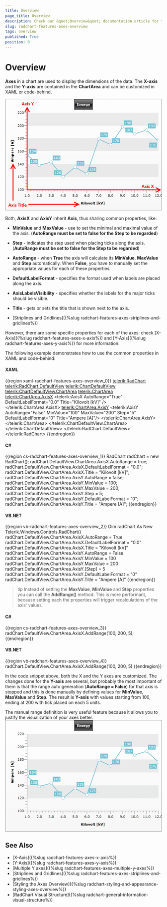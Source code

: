 ```yaml
---
title: Overview
page_title: Overview
description: Check our &quot;Overview&quot; documentation article for the RadChart {{ site.framework_name }} control.
slug: radchart-features-axes-overview
tags: overview
published: True
position: 0
---
```


# Overview

__Axes__ in a chart are used to display the dimensions of the data. The __X-axis__ and the __Y-axis__ are contained in the __ChartArea__ and can be customized in XAML or code-behind.

![WPF RadChart  ](images/RadChart_Features_Axes_Overview_01.png)

Both, __AxisX__ and __AxisY__ inherit __Axis__, thus sharing common properties, like:

* __MinValue__ and __MaxValue__ - use to set the minimal and maximal value of the axis.  (__AutoRange must be set to false for the Step to be regarded__) 


* __Step__ - indicates the step used when placing ticks along the axis. (__AutoRange must be set to false for the Step to be regarded__) 


* __AutoRange__ - when __True__ the axis will calculate its __MinValue__, __MaxValue__ and __Step__ automatically. When __False__, you have to manually set the appropriate values for each of these properties. 


* __DefaultLabelFormat__ - specifies the format used when labels are placed along the axis. 


* __AxisLabelsVisibility__ - specifies whether the labels for the major ticks should be visible. 


* __Title__ -  gets or sets the title that is shown next to the axis. 


* [Striplines and Gridlines]({%slug radchart-features-axes-striplines-and-gridlines%})

However, there are some specific properties for each of the axes: check [X-Axis]({%slug radchart-features-axes-x-axis%}) and [Y-Axis]({%slug radchart-features-axes-y-axis%}) for more information.

The following example demonstrates how to use the common properties in XAML and code-behind:

#### __XAML__

{{region xaml-radchart-features-axes-overview_0}}
	<telerik:RadChart>
	    <telerik:RadChart.DefaultView>
	        <telerik:ChartDefaultView>
	            <!--...-->
	            <telerik:ChartDefaultView.ChartArea>
	                <telerik:ChartArea>
	                    <telerik:ChartArea.AxisX>
	                        <telerik:AxisX AutoRange="True" DefaultLabelFormat="0.0" Title="Kilovolt [kV]" />
	                    </telerik:ChartArea.AxisX>
	                    <telerik:ChartArea.AxisY>
	                        <telerik:AxisY AutoRange="False" MinValue="100" MaxValue="200" Step="5"                                
	                                       DefaultLabelFormat="0" Title="Ampere [A]"/>
	                    </telerik:ChartArea.AxisY>
	                    <!--...-->
	                </telerik:ChartArea>
	            </telerik:ChartDefaultView.ChartArea>
	        </telerik:ChartDefaultView>
	    </telerik:RadChart.DefaultView>
	</telerik:RadChart>
{{endregion}}



#### __C#__

{{region cs-radchart-features-axes-overview_1}}
	RadChart radChart = new RadChart();
	radChart.DefaultView.ChartArea.AxisX.AutoRange = true;
	radChart.DefaultView.ChartArea.AxisX.DefaultLabelFormat = "0.0";
	radChart.DefaultView.ChartArea.AxisX.Title = "Kilovolt [kV]";
	radChart.DefaultView.ChartArea.AxisY.AutoRange = false;
	radChart.DefaultView.ChartArea.AxisY.MinValue = 100;
	radChart.DefaultView.ChartArea.AxisY.MaxValue = 200;
	radChart.DefaultView.ChartArea.AxisY.Step = 5;
	radChart.DefaultView.ChartArea.AxisY.DefaultLabelFormat = "0";
	radChart.DefaultView.ChartArea.AxisY.Title = "Ampere [A]";
{{endregion}}



#### __VB.NET__

{{region vb-radchart-features-axes-overview_2}}
	Dim radChart As New Telerik.Windows.Controls.RadChart()
	radChart.DefaultView.ChartArea.AxisX.AutoRange = True
	radChart.DefaultView.ChartArea.AxisX.DefaultLabelFormat = "0.0"
	radChart.DefaultView.ChartArea.AxisX.Title = "Kilovolt [kV]"
	radChart.DefaultView.ChartArea.AxisY.AutoRange = False
	radChart.DefaultView.ChartArea.AxisY.MinValue = 100
	radChart.DefaultView.ChartArea.AxisY.MaxValue = 200
	radChart.DefaultView.ChartArea.AxisY.[Step] = 5
	radChart.DefaultView.ChartArea.AxisY.DefaultLabelFormat = "0"
	radChart.DefaultView.ChartArea.AxisY.Title = "Ampere [A]"
{{endregion}}

>tip Instead of setting the __MaxValue__, __MinValue__ and __Step__ properties you can call the __AddRange()__ method. This is more performant, because setting each the properties will trigger recalculations of the axis' values.

#### __C#__

{{region cs-radchart-features-axes-overview_3}}
	radChart.DefaultView.ChartArea.AxisX.AddRange(100, 200, 5);
{{endregion}}

#### __VB.NET__
{{region vb-radchart-features-axes-overview_4}}
	radChart.DefaultView.ChartArea.AxisX.AddRange(100, 200, 5)
{{endregion}}

In the code snippet above, both the X and the Y axes are customized. The changes done for the __Y-axis__ are several, but probably the most important of them is that the range auto generation (__AutoRange = False__) for that axis is stopped and this is done manually by defining values for __MinValue__, __MaxValue__ and __Step.__ The result is __Y-axis__ with values starting from 100, ending at 200 with tick placed on each 5 units.

The manual range definition is very useful feature because it allows you to justify the visualization of your axes better.
![WPF RadChart  ](images/RadChart_Features_Axes_Overview_02.png)

## See Also

 * [X-Axis]({%slug radchart-features-axes-x-axis%})
 * [Y-Axis]({%slug radchart-features-axes-y-axis%})
 * [Multiple Y axes]({%slug radchart-features-axes-multiple-y-axes%})
 * [Striplines and Gridlines]({%slug radchart-features-axes-striplines-and-gridlines%})
 * [Styling the Axes Overview]({%slug radchart-styling-and-appearance-styling-axes-overview%})
 * [RadChart Visual Structure]({%slug radchart-general-information-visual-structure%})